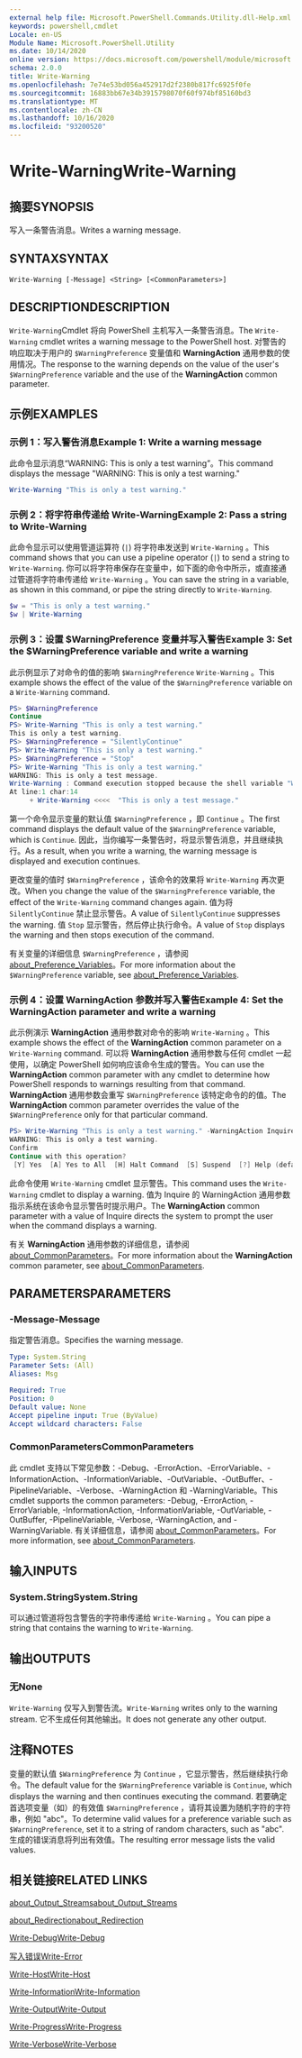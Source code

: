 ```yaml
---
external help file: Microsoft.PowerShell.Commands.Utility.dll-Help.xml
keywords: powershell,cmdlet
Locale: en-US
Module Name: Microsoft.PowerShell.Utility
ms.date: 10/14/2020
online version: https://docs.microsoft.com/powershell/module/microsoft.powershell.utility/write-warning?view=powershell-7.1&WT.mc_id=ps-gethelp
schema: 2.0.0
title: Write-Warning
ms.openlocfilehash: 7e74e53bd056a452917d2f2380b817fc6925f0fe
ms.sourcegitcommit: 16883bb67e34b3915798070f60f974bf85160bd3
ms.translationtype: MT
ms.contentlocale: zh-CN
ms.lasthandoff: 10/16/2020
ms.locfileid: "93200520"
---
```

# <span data-ttu-id="bc848-103">Write-Warning</span><span class="sxs-lookup"><span data-stu-id="bc848-103">Write-Warning</span></span>

## <span data-ttu-id="bc848-104">摘要</span><span class="sxs-lookup"><span data-stu-id="bc848-104">SYNOPSIS</span></span>
<span data-ttu-id="bc848-105">写入一条警告消息。</span><span class="sxs-lookup"><span data-stu-id="bc848-105">Writes a warning message.</span></span>

## <span data-ttu-id="bc848-106">SYNTAX</span><span class="sxs-lookup"><span data-stu-id="bc848-106">SYNTAX</span></span>

```
Write-Warning [-Message] <String> [<CommonParameters>]
```

## <span data-ttu-id="bc848-107">DESCRIPTION</span><span class="sxs-lookup"><span data-stu-id="bc848-107">DESCRIPTION</span></span>

<span data-ttu-id="bc848-108">`Write-Warning`Cmdlet 将向 PowerShell 主机写入一条警告消息。</span><span class="sxs-lookup"><span data-stu-id="bc848-108">The `Write-Warning` cmdlet writes a warning message to the PowerShell host.</span></span> <span data-ttu-id="bc848-109">对警告的响应取决于用户的 `$WarningPreference` 变量值和 **WarningAction** 通用参数的使用情况。</span><span class="sxs-lookup"><span data-stu-id="bc848-109">The response to the warning depends on the value of the user's `$WarningPreference` variable and the use of the **WarningAction** common parameter.</span></span>

## <span data-ttu-id="bc848-110">示例</span><span class="sxs-lookup"><span data-stu-id="bc848-110">EXAMPLES</span></span>

### <span data-ttu-id="bc848-111">示例 1：写入警告消息</span><span class="sxs-lookup"><span data-stu-id="bc848-111">Example 1: Write a warning message</span></span>

<span data-ttu-id="bc848-112">此命令显示消息“WARNING: This is only a test warning”。</span><span class="sxs-lookup"><span data-stu-id="bc848-112">This command displays the message "WARNING: This is only a test warning."</span></span>

```powershell
Write-Warning "This is only a test warning."
```

### <span data-ttu-id="bc848-113">示例 2：将字符串传递给 Write-Warning</span><span class="sxs-lookup"><span data-stu-id="bc848-113">Example 2: Pass a string to Write-Warning</span></span>

<span data-ttu-id="bc848-114">此命令显示可以使用管道运算符 (`|`) 将字符串发送到 `Write-Warning` 。</span><span class="sxs-lookup"><span data-stu-id="bc848-114">This command shows that you can use a pipeline operator (`|`) to send a string to `Write-Warning`.</span></span>
<span data-ttu-id="bc848-115">你可以将字符串保存在变量中，如下面的命令中所示，或直接通过管道将字符串传递给 `Write-Warning` 。</span><span class="sxs-lookup"><span data-stu-id="bc848-115">You can save the string in a variable, as shown in this command, or pipe the string directly to `Write-Warning`.</span></span>

```powershell
$w = "This is only a test warning."
$w | Write-Warning
```

### <span data-ttu-id="bc848-116">示例 3：设置 $WarningPreference 变量并写入警告</span><span class="sxs-lookup"><span data-stu-id="bc848-116">Example 3: Set the $WarningPreference variable and write a warning</span></span>

<span data-ttu-id="bc848-117">此示例显示了对命令的值的影响 `$WarningPreference` `Write-Warning` 。</span><span class="sxs-lookup"><span data-stu-id="bc848-117">This example shows the effect of the value of the `$WarningPreference` variable on a `Write-Warning` command.</span></span>

```powershell
PS> $WarningPreference
Continue
PS> Write-Warning "This is only a test warning."
This is only a test warning.
PS> $WarningPreference = "SilentlyContinue"
PS> Write-Warning "This is only a test warning."
PS> $WarningPreference = "Stop"
PS> Write-Warning "This is only a test warning."
WARNING: This is only a test message.
Write-Warning : Command execution stopped because the shell variable "WarningPreference" is set to Stop.
At line:1 char:14
     + Write-Warning <<<<  "This is only a test message."
```

<span data-ttu-id="bc848-118">第一个命令显示变量的默认值 `$WarningPreference` ，即 `Continue` 。</span><span class="sxs-lookup"><span data-stu-id="bc848-118">The first command displays the default value of the `$WarningPreference` variable, which is `Continue`.</span></span> <span data-ttu-id="bc848-119">因此，当你编写一条警告时，将显示警告消息，并且继续执行。</span><span class="sxs-lookup"><span data-stu-id="bc848-119">As a result, when you write a warning, the warning message is displayed and execution continues.</span></span>

<span data-ttu-id="bc848-120">更改变量的值时 `$WarningPreference` ，该命令的效果将 `Write-Warning` 再次更改。</span><span class="sxs-lookup"><span data-stu-id="bc848-120">When you change the value of the `$WarningPreference` variable, the effect of the `Write-Warning` command changes again.</span></span> <span data-ttu-id="bc848-121">值为将 `SilentlyContinue` 禁止显示警告。</span><span class="sxs-lookup"><span data-stu-id="bc848-121">A value of `SilentlyContinue` suppresses the warning.</span></span> <span data-ttu-id="bc848-122">值 `Stop` 显示警告，然后停止执行命令。</span><span class="sxs-lookup"><span data-stu-id="bc848-122">A value of `Stop` displays the warning and then stops execution of the command.</span></span>

<span data-ttu-id="bc848-123">有关变量的详细信息 `$WarningPreference` ，请参阅 [about_Preference_Variables](../Microsoft.Powershell.Core/About/about_Preference_Variables.md)。</span><span class="sxs-lookup"><span data-stu-id="bc848-123">For more information about the `$WarningPreference` variable, see [about_Preference_Variables](../Microsoft.Powershell.Core/About/about_Preference_Variables.md).</span></span>

### <span data-ttu-id="bc848-124">示例 4：设置 WarningAction 参数并写入警告</span><span class="sxs-lookup"><span data-stu-id="bc848-124">Example 4: Set the WarningAction parameter and write a warning</span></span>

<span data-ttu-id="bc848-125">此示例演示 **WarningAction** 通用参数对命令的影响 `Write-Warning` 。</span><span class="sxs-lookup"><span data-stu-id="bc848-125">This example shows the effect of the **WarningAction** common parameter on a `Write-Warning` command.</span></span> <span data-ttu-id="bc848-126">可以将 **WarningAction** 通用参数与任何 cmdlet 一起使用，以确定 PowerShell 如何响应该命令生成的警告。</span><span class="sxs-lookup"><span data-stu-id="bc848-126">You can use the **WarningAction** common parameter with any cmdlet to determine how PowerShell responds to warnings resulting from that command.</span></span> <span data-ttu-id="bc848-127">**WarningAction** 通用参数会重写 `$WarningPreference` 该特定命令的的值。</span><span class="sxs-lookup"><span data-stu-id="bc848-127">The **WarningAction** common parameter overrides the value of the `$WarningPreference` only for that particular command.</span></span>

```powershell
PS> Write-Warning "This is only a test warning." -WarningAction Inquire
WARNING: This is only a test warning.
Confirm
Continue with this operation?
 [Y] Yes  [A] Yes to All  [H] Halt Command  [S] Suspend  [?] Help (default is "Y"):
```

<span data-ttu-id="bc848-128">此命令使用 `Write-Warning` cmdlet 显示警告。</span><span class="sxs-lookup"><span data-stu-id="bc848-128">This command uses the `Write-Warning` cmdlet to display a warning.</span></span> <span data-ttu-id="bc848-129">值为 Inquire 的 WarningAction  通用参数指示系统在该命令显示警告时提示用户。</span><span class="sxs-lookup"><span data-stu-id="bc848-129">The **WarningAction** common parameter with a value of Inquire directs the system to prompt the user when the command displays a warning.</span></span>

<span data-ttu-id="bc848-130">有关 **WarningAction** 通用参数的详细信息，请参阅 [about_CommonParameters](../Microsoft.Powershell.Core/About/about_CommonParameters.md)。</span><span class="sxs-lookup"><span data-stu-id="bc848-130">For more information about the **WarningAction** common parameter, see [about_CommonParameters](../Microsoft.Powershell.Core/About/about_CommonParameters.md).</span></span>

## <span data-ttu-id="bc848-131">PARAMETERS</span><span class="sxs-lookup"><span data-stu-id="bc848-131">PARAMETERS</span></span>

### <span data-ttu-id="bc848-132">-Message</span><span class="sxs-lookup"><span data-stu-id="bc848-132">-Message</span></span>
<span data-ttu-id="bc848-133">指定警告消息。</span><span class="sxs-lookup"><span data-stu-id="bc848-133">Specifies the warning message.</span></span>

```yaml
Type: System.String
Parameter Sets: (All)
Aliases: Msg

Required: True
Position: 0
Default value: None
Accept pipeline input: True (ByValue)
Accept wildcard characters: False
```

### <span data-ttu-id="bc848-134">CommonParameters</span><span class="sxs-lookup"><span data-stu-id="bc848-134">CommonParameters</span></span>

<span data-ttu-id="bc848-135">此 cmdlet 支持以下常见参数：-Debug、-ErrorAction、-ErrorVariable、-InformationAction、-InformationVariable、-OutVariable、-OutBuffer、-PipelineVariable、-Verbose、-WarningAction 和 -WarningVariable。</span><span class="sxs-lookup"><span data-stu-id="bc848-135">This cmdlet supports the common parameters: -Debug, -ErrorAction, -ErrorVariable, -InformationAction, -InformationVariable, -OutVariable, -OutBuffer, -PipelineVariable, -Verbose, -WarningAction, and -WarningVariable.</span></span> <span data-ttu-id="bc848-136">有关详细信息，请参阅 [about_CommonParameters](https://go.microsoft.com/fwlink/?LinkID=113216)。</span><span class="sxs-lookup"><span data-stu-id="bc848-136">For more information, see [about_CommonParameters](https://go.microsoft.com/fwlink/?LinkID=113216).</span></span>

## <span data-ttu-id="bc848-137">输入</span><span class="sxs-lookup"><span data-stu-id="bc848-137">INPUTS</span></span>

### <span data-ttu-id="bc848-138">System.String</span><span class="sxs-lookup"><span data-stu-id="bc848-138">System.String</span></span>

<span data-ttu-id="bc848-139">可以通过管道将包含警告的字符串传递给 `Write-Warning` 。</span><span class="sxs-lookup"><span data-stu-id="bc848-139">You can pipe a string that contains the warning to `Write-Warning`.</span></span>

## <span data-ttu-id="bc848-140">输出</span><span class="sxs-lookup"><span data-stu-id="bc848-140">OUTPUTS</span></span>

### <span data-ttu-id="bc848-141">无</span><span class="sxs-lookup"><span data-stu-id="bc848-141">None</span></span>

<span data-ttu-id="bc848-142">`Write-Warning` 仅写入到警告流。</span><span class="sxs-lookup"><span data-stu-id="bc848-142">`Write-Warning` writes only to the warning stream.</span></span> <span data-ttu-id="bc848-143">它不生成任何其他输出。</span><span class="sxs-lookup"><span data-stu-id="bc848-143">It does not generate any other output.</span></span>

## <span data-ttu-id="bc848-144">注释</span><span class="sxs-lookup"><span data-stu-id="bc848-144">NOTES</span></span>

<span data-ttu-id="bc848-145">变量的默认值 `$WarningPreference` 为 `Continue` ，它显示警告，然后继续执行命令。</span><span class="sxs-lookup"><span data-stu-id="bc848-145">The default value for the `$WarningPreference` variable is `Continue`, which displays the warning and then continues executing the command.</span></span> <span data-ttu-id="bc848-146">若要确定首选项变量（如）的有效值 `$WarningPreference` ，请将其设置为随机字符的字符串，例如 "abc"。</span><span class="sxs-lookup"><span data-stu-id="bc848-146">To determine valid values for a preference variable such as `$WarningPreference`, set it to a string of random characters, such as "abc".</span></span> <span data-ttu-id="bc848-147">生成的错误消息将列出有效值。</span><span class="sxs-lookup"><span data-stu-id="bc848-147">The resulting error message lists the valid values.</span></span>

## <span data-ttu-id="bc848-148">相关链接</span><span class="sxs-lookup"><span data-stu-id="bc848-148">RELATED LINKS</span></span>

[<span data-ttu-id="bc848-149">about_Output_Streams</span><span class="sxs-lookup"><span data-stu-id="bc848-149">about_Output_Streams</span></span>](../Microsoft.PowerShell.Core/About/about_Output_Streams.md)

[<span data-ttu-id="bc848-150">about_Redirection</span><span class="sxs-lookup"><span data-stu-id="bc848-150">about_Redirection</span></span>](../Microsoft.PowerShell.Core/About/about_Redirection.md)

[<span data-ttu-id="bc848-151">Write-Debug</span><span class="sxs-lookup"><span data-stu-id="bc848-151">Write-Debug</span></span>](Write-Debug.md)

[<span data-ttu-id="bc848-152">写入错误</span><span class="sxs-lookup"><span data-stu-id="bc848-152">Write-Error</span></span>](Write-Error.md)

[<span data-ttu-id="bc848-153">Write-Host</span><span class="sxs-lookup"><span data-stu-id="bc848-153">Write-Host</span></span>](Write-Host.md)

[<span data-ttu-id="bc848-154">Write-Information</span><span class="sxs-lookup"><span data-stu-id="bc848-154">Write-Information</span></span>](Write-Information.md)

[<span data-ttu-id="bc848-155">Write-Output</span><span class="sxs-lookup"><span data-stu-id="bc848-155">Write-Output</span></span>](Write-Output.md)

[<span data-ttu-id="bc848-156">Write-Progress</span><span class="sxs-lookup"><span data-stu-id="bc848-156">Write-Progress</span></span>](Write-Progress.md)

[<span data-ttu-id="bc848-157">Write-Verbose</span><span class="sxs-lookup"><span data-stu-id="bc848-157">Write-Verbose</span></span>](Write-Verbose.md)
